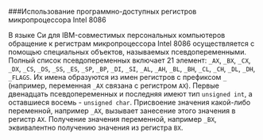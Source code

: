 ###Использование программно-доступных регистров микропроцессора Intel&nbsp;8086

В языке Си для IBM-совместимых персональных компьютеров обращение к регистрам микропроцессора Intel&nbsp;8086 осуществляется с помощью специальных объектов, называемых псевдопеременными. Полный список псевдопеременных включает 21 элемент: `_АХ`, `_ВХ`, `_СХ`, `_DX`, `_CS`, `_DS`, `_SS`, `_ES`, `_SP`, `_ВР`, `_DI`, `_SI`, `_AL`, `_AH`, `_BL`, `_ВH`, `_CL`, `_СН`, `_DL`, `_DH`, `_FLAGS`. Их имена образуются из имен регистров с префиксом `_` (например, переменная `_AX` связана с регистром `AX`). Первые двенадцать псевдопеременных и последняя имеют тип `unsigned int`, а оставшиеся восемь - `unsigned char`. Присвоение значения какой-либо переменной, например `_АХ`, вызывает занесение этого значения в регистр `АХ`. Получение значения переменной, например `_ВХ`, эквивалентно получению значения из регистра `ВХ`.
